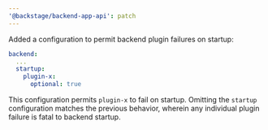 ```yaml
---
'@backstage/backend-app-api': patch
---
```


Added a configuration to permit backend plugin failures on startup:

```yaml
backend:
  ...
  startup:
    plugin-x:
      optional: true
```

This configuration permits `plugin-x` to fail on startup. Omitting the `startup`
configuration matches the previous behavior, wherein any individual plugin
failure is fatal to backend startup.
